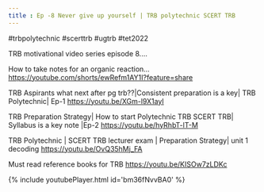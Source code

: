 ```yaml
---
title : Ep -8 Never give up yourself | TRB polytechnic SCERT TRB
---
```


#trbpolytechnic #scerttrb #ugtrb #tet2022

TRB motivational video series episode 8....

How to take notes for an organic reaction...
https://youtube.com/shorts/ewRefm1AY1I?feature=share

TRB Aspirants what next after pg trb??|Consistent preparation is a key| TRB Polytechnic| Ep-1
https://youtu.be/XGm-l9X1ayI

TRB Preparation Strategy| How to start Polytechnic TRB SCERT TRB| Syllabus is a key note |Ep-2
https://youtu.be/hyRhbT-lT-M


TRB Polytechnic | SCERT TRB lecturer exam | Preparation Strategy| unit 1 decoding
https://youtu.be/OvQ35hMj_FA

Must read reference books for TRB
https://youtu.be/KISOw7zLDKc



{% include youtubePlayer.html id='bm36fNvvBA0' %}
